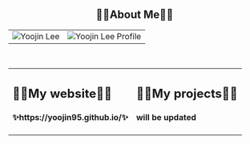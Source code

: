 <h2 align = "center">🐰🧡About Me🧡🐰<br/></h2>
<table>
      <tr>
            <td><img src="https://github.com/Yoojin95/Yoojin95/assets/139936425/89e26e1b-1e03-404e-9be0-19607207f1ea" alt="Yoojin Lee" /></td>
            <td><img src="https://github.com/Yoojin95/Yoojin95/assets/139936425/3a8c866d-6415-4a34-a70c-6c9b960a6e52" alt="Yoojin Lee Profile"/></td>
      </tr>
</table>

</br>
<table>
      <tr>
            <td>
                   <h2>👻💚My website💚👻 <br/></h2>
                   <h4 text-decoration-line: none>✨https://yoojin95.github.io/✨</h4>
            </td>
            <td>
                  <h2>👻💚My projects💚👻 <br/></h2>
                  <h4>will be updated</h4>
            </td>
      </tr>
   
</table>

